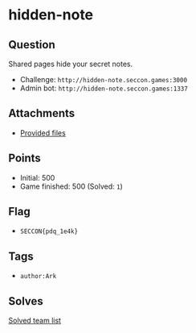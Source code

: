 # hidden-note
## Question
Shared pages hide your secret notes.

- Challenge: `http://hidden-note.seccon.games:3000`
- Admin bot: `http://hidden-note.seccon.games:1337`


## Attachments
- [Provided files](files/)

## Points
- Initial: 500
- Game finished: 500 (Solved: `1`)

## Flag
- `SECCON{pdq_1e4k}`

## Tags
- `author:Ark`

## Solves
[Solved team list](./solves.md)
